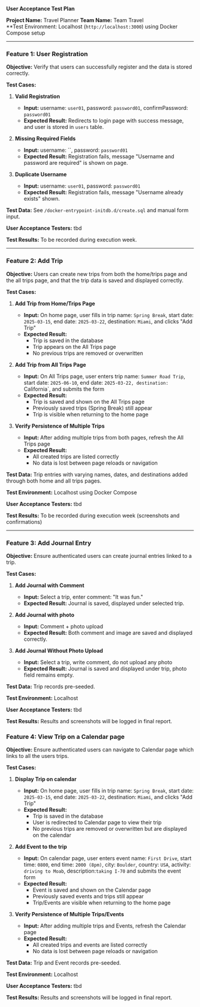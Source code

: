 **User Acceptance Test Plan**

**Project Name:** Travel Planner
**Team Name:** Team Travel  
**Test Environment: Localhost (`http://localhost:3000`) using Docker Compose setup

---

### Feature 1: User Registration

**Objective:** Verify that users can successfully register and the data is stored correctly.

**Test Cases:**
1. **Valid Registration**
   - **Input:** username: `user01`, password: `password01`, confirmPassword: `password01`
   - **Expected Result:** Redirects to login page with success message, and user is stored in `users` table.

2. **Missing Required Fields**
   - **Input:** username: ``, password: `password01`
   - **Expected Result:** Registration fails, message "Username and password are required" is shown on page.

3. **Duplicate Username**
   - **Input:** username: `user01`, password: `password01`
   - **Expected Result:** Registration fails, message "Username already exists" shown.

**Test Data:** See `/docker-entrypoint-initdb.d/create.sql` and manual form input.

**User Acceptance Testers:** tbd

**Test Results:** To be recorded during execution week.

---

### Feature 2: Add Trip

**Objective:** Users can create new trips from both the home/trips page and the all trips page, and that the trip data is saved and displayed correctly.

**Test Cases:**

1. **Add Trip from Home/Trips Page**
   - **Input:** On home page, user fills in trip name: `Spring Break`, start date: `2025-03-15`, end date: `2025-03-22`, destination: `Miami`, and clicks "Add Trip"
   - **Expected Result:** 
     - Trip is saved in the database
     - Trip appears on the All Trips page
     - No previous trips are removed or overwritten

2. **Add Trip from All Trips Page**
   - **Input:** On All Trips page, user enters trip name: `Summer Road Trip`, start date: `2025-06-10`, end date: `2025-03-22, destination: `California`, and submits the form
   - **Expected Result:** 
     - Trip is saved and shown on the All Trips page
     - Previously saved trips (Spring Break) still appear
     - Trip is visible when returning to the home page

3. **Verify Persistence of Multiple Trips**
   - **Input:** After adding multiple trips from both pages, refresh the All Trips page
   - **Expected Result:**
     - All created trips are listed correctly
     - No data is lost between page reloads or navigation

**Test Data:** Trip entries with varying names, dates, and destinations added through both home and all trips pages.

**Test Environment:** Localhost using Docker Compose

**User Acceptance Testers:** tbd

**Test Results:** To be recorded during execution week (screenshots and confirmations)

---

### Feature 3: Add Journal Entry

**Objective:** Ensure authenticated users can create journal entries linked to a trip.

**Test Cases:**
1. **Add Journal with Comment**
   - **Input:** Select a trip, enter comment: "It was fun."
   - **Expected Result:** Journal is saved, displayed under selected trip.

2. **Add Journal with photo**
   - **Input:** Comment + photo upload
   - **Expected Result:** Both comment and image are saved and displayed correctly.

3. **Add Journal Without Photo Upload**
   - **Input:** Select a trip, write comment, do not upload any photo
   - **Expected Result:** Journal is saved and displayed under trip, photo field remains empty.

**Test Data:** Trip records pre-seeded.

**Test Environment:** Localhost

**User Acceptance Testers:** tbd

**Test Results:** Results and screenshots will be logged in final report.

### Feature 4: View Trip on a Calendar page

**Objective:** Ensure authenticated users can navigate to Calendar page which links to all the users trips.

**Test Cases:**
1. **Display Trip on calendar**
   - **Input:** On home page, user fills in trip name: `Spring Break`, start date: `2025-03-15`, end date: `2025-03-22`, destination: `Miami`, and clicks "Add Trip"
   - **Expected Result:** 
     - Trip is saved in the database
     - User is redirected to Calendar page to view their trip
     - No previous trips are removed or overwritten but are displayed on the calendar

2. **Add Event to the trip**
   - **Input:** On calendar page, user enters event name: `First Drive`, start time: `0800`, end time: `2000 (8pm)`, city: `Boulder`, country: `USA`, activity: `driving to Moab`, description:`taking I-70` and submits the event form
   - **Expected Result:** 
     - Event is saved and shown on the Calendar page
     - Previously saved events and trips still appear
     - Trip/Events are visible when returning to the home page

3. **Verify Persistence of Multiple Trips/Events**
   - **Input:** After adding multiple trips and Events, refresh the Calendar page
   - **Expected Result:**
     - All created trips and events are listed correctly
     - No data is lost between page reloads or navigation

**Test Data:** Trip and Event records pre-seeded.

**Test Environment:** Localhost

**User Acceptance Testers:** tbd

**Test Results:** Results and screenshots will be logged in final report.

